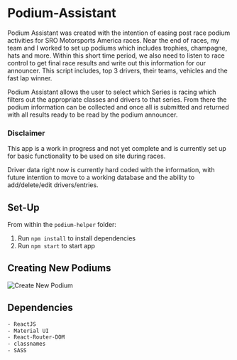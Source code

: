 # Podium-Assistant
Podium Assistant was created with the intention of easing post race podium activities for SRO Motorsports America races. Near the end of races, my team and I worked to set up podiums which includes trophies, champagne, hats and more. Within this short time period, we also need to listen to race control to get final race results and write out this information for our announcer. This script includes, top 3 drivers, their teams, vehicles and the fast lap winner. 

Podium Assistant allows the user to select which Series is racing which filters out the appropriate classes and drivers to that series. From there the podium information can be collected and once all is submitted and returned with all results ready to be read by the podium announcer.

### Disclaimer
This app is a work in progress and not yet complete and is currently set up for basic functionality to be used on site during races.

Driver data right now is currently hard coded with the information, with future intention to move to a working database and the ability to add/delete/edit drivers/entries.

## Set-Up
From within the `podium-helper` folder:

1. Run `npm install` to install dependencies
2. Run `npm start` to start app

## Creating New Podiums
![Create New Podium](https://github.com/woobrendan/Podium-Assistant/blob/main/podium-helper/public/docs/podium_creation.gif?raw=true)

## Dependencies
```sh
- ReactJS
- Material UI
- React-Router-DOM
- classnames
- SASS
```